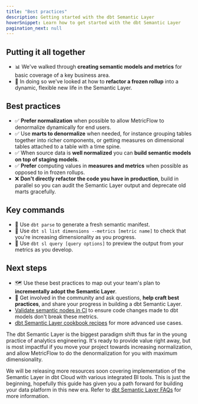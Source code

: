 ```yaml
---
title: "Best practices"
description: Getting started with the dbt Semantic Layer
hoverSnippet: Learn how to get started with the dbt Semantic Layer
pagination_next: null
---
```


## Putting it all together

- 📊 We've walked through **creating semantic models and metrics** for basic coverage of a key business area.
- 🔁 In doing so we've looked at how to **refactor a frozen rollup** into a dynamic, flexible new life in the Semantic Layer.

## Best practices

- ✅ **Prefer normalization** when possible to allow MetricFlow to denormalize dynamically for end users.
- ✅ Use **marts to denormalize** when needed, for instance grouping tables together into richer components, or getting measures on dimensional tables attached to a table with a time spine.
- ✅ When source data is **well normalized** you can **build semantic models on top of staging models**.
- ✅ **Prefer** computing values in **measures and metrics** when possible as opposed to in frozen rollups.
- ❌ **Don't directly refactor the code you have in production**, build in parallel so you can audit the Semantic Layer output and deprecate old marts gracefully.

## Key commands

- 🔑 Use `dbt parse` to generate a fresh semantic manifest.
- 🔑 Use `dbt sl list dimensions --metrics [metric name]` to check that you're increasing dimensionality as you progress.
- 🔑 Use `dbt sl query [query options]` to preview the output from your metrics as you develop.

## Next steps

- 🗺️ Use these best practices to map out your team's plan to **incrementally adopt the Semantic Layer**.
- 🤗 Get involved in the community and ask questions, **help craft best practices**, and share your progress in building a dbt Semantic Layer.
- [Validate semantic nodes in CI](/docs/deploy/ci-jobs#semantic-validations-in-ci) to ensure code changes made to dbt models don't break these metrics.
- [dbt Semantic Layer cookbook recipes](/guides/sl-cookbook-recipes) for more advanced use cases.
  
The dbt Semantic Layer is the biggest paradigm shift thus far in the young practice of analytics engineering. It's ready to provide value right away, but is most impactful if you move your project towards increasing normalization, and allow MetricFlow to do the denormalization for you with maximum dimensionality.

We will be releasing more resources soon covering implementation of the Semantic Layer in dbt Cloud with various integrated BI tools. This is just the beginning, hopefully this guide has given you a path forward for building your data platform in this new era. Refer to [dbt Semantic Layer FAQs](/docs/use-dbt-semantic-layer/sl-faqs) for more information.
